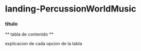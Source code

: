 # landing-PercussionWorldMusic
### titulo

** tabla de contenido **


explicacion de cada opcion de la tabla

